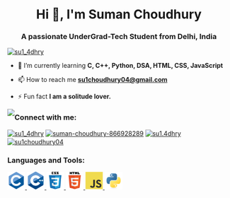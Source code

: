 <h1 align="center">Hi 👋, I'm Suman Choudhury</h1>
<h3 align="center">A passionate UnderGrad-Tech Student from Delhi, India</h3>

<p align="left"> <a href="https://twitter.com/su1_4dhry" target="blank"><img src="https://img.shields.io/twitter/follow/su1_4dhry?logo=twitter&style=for-the-badge" alt="su1_4dhry" /></a> </p>

- 🌱 I’m currently learning **C, C++, Python, DSA, HTML, CSS, JavaScript**

- 📫 How to reach me **su1choudhury04@gmail.com**

- ⚡ Fun fact **I am a solitude lover.**

<img align="left" src="![241765453-85cb9521-97c0-4a65-9358-7db8099fac7f](https://github.com/1810suman/1810suman/assets/161558505/93fa3c4d-99b9-4f44-887d-08aa7d8d2417)">


<h3 align="left">Connect with me:</h3>
<p align="left">
<a href="https://twitter.com/su1_4dhry" target="blank"><img align="center" src="https://raw.githubusercontent.com/rahuldkjain/github-profile-readme-generator/master/src/images/icons/Social/twitter.svg" alt="su1_4dhry" height="30" width="40" /></a>
<a href="https://linkedin.com/in/suman-choudhury-866928289" target="blank"><img align="center" src="https://raw.githubusercontent.com/rahuldkjain/github-profile-readme-generator/master/src/images/icons/Social/linked-in-alt.svg" alt="suman-choudhury-866928289" height="30" width="40" /></a>
<a href="https://instagram.com/su1.4dhry" target="blank"><img align="center" src="https://raw.githubusercontent.com/rahuldkjain/github-profile-readme-generator/master/src/images/icons/Social/instagram.svg" alt="su1.4dhry" height="30" width="40" /></a>
<a href="https://www.hackerrank.com/su1choudhury04" target="blank"><img align="center" src="https://raw.githubusercontent.com/rahuldkjain/github-profile-readme-generator/master/src/images/icons/Social/hackerrank.svg" alt="su1choudhury04" height="30" width="40" /></a>
</p>

<h3 align="left">Languages and Tools:</h3>
<p align="left"> <a href="https://www.cprogramming.com/" target="_blank" rel="noreferrer"> <img src="https://raw.githubusercontent.com/devicons/devicon/master/icons/c/c-original.svg" alt="c" width="40" height="40"/> </a> <a href="https://www.w3schools.com/cpp/" target="_blank" rel="noreferrer"> <img src="https://raw.githubusercontent.com/devicons/devicon/master/icons/cplusplus/cplusplus-original.svg" alt="cplusplus" width="40" height="40"/> </a> <a href="https://www.w3schools.com/css/" target="_blank" rel="noreferrer"> <img src="https://raw.githubusercontent.com/devicons/devicon/master/icons/css3/css3-original-wordmark.svg" alt="css3" width="40" height="40"/> </a> <a href="https://www.w3.org/html/" target="_blank" rel="noreferrer"> <img src="https://raw.githubusercontent.com/devicons/devicon/master/icons/html5/html5-original-wordmark.svg" alt="html5" width="40" height="40"/> </a> <a href="https://developer.mozilla.org/en-US/docs/Web/JavaScript" target="_blank" rel="noreferrer"> <img src="https://raw.githubusercontent.com/devicons/devicon/master/icons/javascript/javascript-original.svg" alt="javascript" width="40" height="40"/> </a> <a href="https://www.python.org" target="_blank" rel="noreferrer"> <img src="https://raw.githubusercontent.com/devicons/devicon/master/icons/python/python-original.svg" alt="python" width="40" height="40"/> </a> </p>
